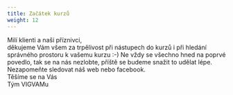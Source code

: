 ```yaml
---
title: Začátek kurzů
weight: 12
---
```

Milí klienti a naši příznivci, \
děkujeme Vám všem za trpělivost při nástupech do kurzů i při hledání správného prostoru k vašemu kurzu :-) Ne vždy se všechno hned na poprvé povedlo, tak se na nás nezlobte, příště se budeme snažit to udělat lépe.\
Nezapomeňte sledovat náš web nebo facebook.\
Těšíme se na Vás\
Tým VIGVAMu
